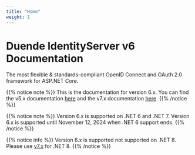 ```yaml
---
title: "Home"
weight: 1
---
```


# Duende IdentityServer v6 Documentation
The most flexible & standards-compliant OpenID Connect and OAuth 2.0 framework for ASP.NET Core.

{{% notice note %}}
This is the documentation for version 6.x. You can find the v5.x documentation [here](https://docs.duendesoftware.com/identityserver/v5) and the v7.x documentation [here](https://docs.duendesoftware.com/identityserver/v7).
{{% /notice %}}

{{% notice note %}}
Version 6.x is supported on .NET 6 and .NET 7. Version 6.x is supported until November 12, 2024 when .NET 6 support ends.
{{% /notice %}}

{{% notice info %}}
Version 6.x is supported not supported on .NET 8. Please use [v7.x](https://docs.duendesoftware.com/identityserver/v7) for .NET 8.
{{% /notice %}}